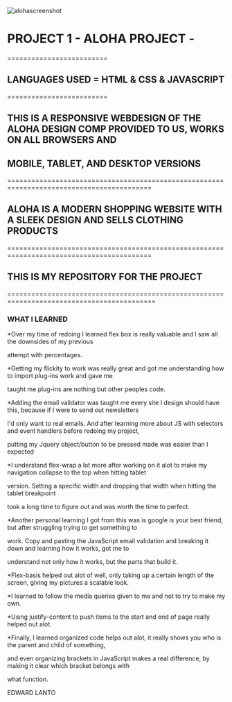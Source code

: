 ![alohascreenshot](https://cloud.githubusercontent.com/assets/20784807/22769931/172d82c6-ee41-11e6-8d70-a1f0a5a1e301.png)



# PROJECT 1 - ALOHA PROJECT - 
=========================
## LANGUAGES USED = HTML & CSS & JAVASCRIPT
=========================

## THIS IS A RESPONSIVE WEBDESIGN OF THE ALOHA DESIGN COMP PROVIDED TO US, WORKS ON ALL BROWSERS AND
## MOBILE, TABLET, AND DESKTOP VERSIONS

==========================================================================================

## ALOHA IS A MODERN SHOPPING WEBSITE WITH A SLEEK DESIGN AND SELLS CLOTHING PRODUCTS

==========================================================================================

## THIS IS MY REPOSITORY FOR THE PROJECT

===========================================================================================

### WHAT I LEARNED



*Over my time of redoing I learned flex box is really valuable and I saw all the downsides of my previous 

attempt with percentages. 

*Getting my flickity to work was really great and got me understanding how to import plug-ins work and gave me

taught me plug-ins are nothing but other peoples code. 

*Adding the email validator was taught me every site I design should have this, because if I were to send out newsletters

I'd only want to real emails. And after learning more about JS with selectors and event handlers before redoing my project,

putting my Jquery object/button to be pressed made was easier than I expected

*I understand flex-wrap a lot more after working on it alot to make my navigation collapse to the top when hitting tablet 

version. Setting a specific width and dropping that width when hitting the tablet breakpoint 

took a long time to figure out and was worth the time to perfect.

*Another personal learning I got from this was is google is your best friend, but after struggling trying to get something to 

work. Copy and pasting the JavaScript email validation and breaking it down and learning how it works, got me to 

understand not only how it works, but the parts that build it. 

*Flex-basis helped out alot of well, only taking up a certain length of the screen, giving my pictures a scalable look. 

*I learned to follow the media queries given to me and not to try to make my own.

*Using justify-content to push items to the start and end of page really helped out alot.

*Finally, I learned organized code helps out alot, it really shows you who is the parent and child of something,

and even organizing brackets in JavaScript makes a real difference, by making it clear which bracket belongs with

what function.





EDWARD LANTO
